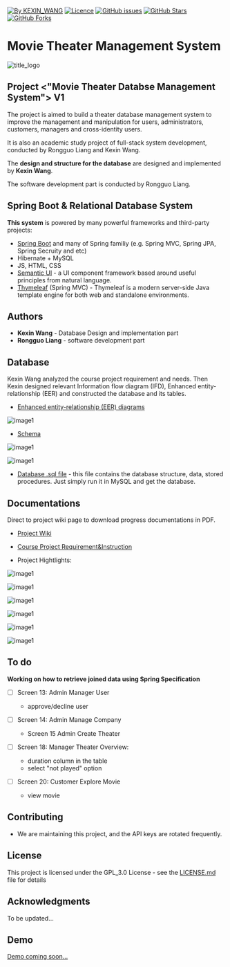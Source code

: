 [![By KEXIN_WANG](https://img.shields.io/badge/by-KEXINWANG-blue.svg)](https://github.com/LiangRongguo) [![Licence](https://img.shields.io/badge/license-GPL--3.0-blue.svg)](https://github.com/LiangRongguo/6242/blob/master/LICENSE) [![GitHub issues](https://img.shields.io/github/issues/LiangRongguo/atlantamovie.svg)](https://github.com/LiangRongguo/atlantamovie/issues/) [![GitHub Stars](https://img.shields.io/github/stars/LiangRongguo/atlantamovie.svg?style=social&label=Star)](https://github.com/LiangRongguo/atlantamovie)[![GitHub Forks](https://img.shields.io/github/forks/LiangRongguo/atlantamovie.svg?style=social&label=Fork)](https://github.com/LiangRongguo/atlantamovie)


#  Movie Theater Management System

 
![title_logo](https://github.com/wakexin/atlantamovie/blob/master/README-RESOURCE/wkxtitle.png)


## Project <"Movie Theater Databse Management System"> V1

The project is aimed to build a theater database management system to improve the management and manipulation for users, administrators, customers, managers and cross-identity users.

It is also an academic study project of full-stack system development, conducted by Rongguo Liang and Kexin Wang.  

The **design and structure for the database** are designed and implemented by **Kexin Wang**.

The software development part is conducted by Rongguo Liang.

## Spring Boot & Relational Database System

**This system** is powered by many powerful frameworks and third-party projects:

- [Spring Boot](https://spring.io/projects/spring-boot) and many of Spring familiy (e.g. Spring MVC, Spring JPA, Spring Secruity and etc)
- Hibernate + MySQL
- JS, HTML, CSS
- [Semantic UI](https://github.com/Semantic-Org/Semantic-UI) - a UI component framework based around useful principles from natural language.
- [Thymeleaf](https://github.com/thymeleaf/thymeleaf) (Spring MVC) - Thymeleaf is a modern server-side Java template engine for both web and standalone environments. 


## Authors

* **Kexin Wang** - Database Design and implementation part
* **Rongguo Liang** - software development part


## Database

Kexin Wang analyzed the course project requirement and needs. Then Kexin designed relevant Information flow diagram (IFD), Enhanced entity-relationship (EER) and constructed the database and its tables.

- [Enhanced entity-relationship (EER) diagrams](https://github.com/wakexin/atlantamovie/blob/master/README-RESOURCE/CS4400Fall2019EERKey.pdf)

 ![image1](https://github.com/wakexin/atlantamovie/blob/master/README-RESOURCE/EER.png)

- [Schema](https://github.com/wakexin/atlantamovie/blob/master/README-RESOURCE/CS4400Fall2019SchemaKey.pdf)


 ![image1](https://github.com/wakexin/atlantamovie/blob/master/README-RESOURCE/schema1.png)
 
 ![image1](https://github.com/wakexin/atlantamovie/blob/master/README-RESOURCE/schema2.png)
 
- [Database .sql file](https://github.com/LiangRongguo/atlantamovie/blob/master/sql/database.sql) - this file contains the database structure, data, stored procedures. Just simply run it in MySQL and get the database.

## Documentations

Direct to project wiki page to download progress documentations in PDF. 

- [Project Wiki](https://github.com/wakexin/atlantamovie/wiki)

- [Course Project Requirement&Instruction](https://github.com/wakexin/atlantamovie/blob/master/README-RESOURCE/CS4400Fall2019Project.pdf)
 
- Project Hightlights:
 
 ![image1](https://github.com/wakexin/atlantamovie/blob/master/README-RESOURCE/loginPage.png)
 
 ![image1](https://github.com/wakexin/atlantamovie/blob/master/README-RESOURCE/registernavigation.png)

 ![image1](https://github.com/wakexin/atlantamovie/blob/master/README-RESOURCE/managercustomerregisterpage.png)
 
 ![image1](https://github.com/wakexin/atlantamovie/blob/master/README-RESOURCE/customerfunc.png) 

 ![image1](https://github.com/wakexin/atlantamovie/blob/master/README-RESOURCE/customerexploretheater.png)

 ![image1](https://github.com/wakexin/atlantamovie/blob/master/README-RESOURCE/visithistory.png)


## To do

**Working on how to retrieve joined data using Spring Specification**

- [ ] Screen 13: Admin Manager User

    - approve/decline user

- [ ] Screen 14: Admin Manage Company

    - Screen 15 Admin Create Theater

- [ ] Screen 18: Manager Theater Overview: 
    
    - duration column in the table
    - select "not played" option
    
- [ ] Screen 20: Customer Explore Movie

    - view movie

## Contributing

- We are maintaining this project, and the API keys are rotated frequently.

## License

This project is licensed under the GPL_3.0 License - see the [LICENSE.md](/LICENSE) file for details

## Acknowledgments

To be updated...

## Demo
[Demo coming soon...](https://www.youtube.com/)

